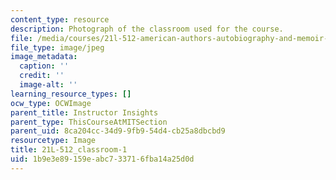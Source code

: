 ```yaml
---
content_type: resource
description: Photograph of the classroom used for the course.
file: /media/courses/21l-512-american-authors-autobiography-and-memoir-fall-2013/1b9e3e89159eabc733716fba14a25d0d_21L-512_classroom-1.jpg
file_type: image/jpeg
image_metadata:
  caption: ''
  credit: ''
  image-alt: ''
learning_resource_types: []
ocw_type: OCWImage
parent_title: Instructor Insights
parent_type: ThisCourseAtMITSection
parent_uid: 8ca204cc-34d9-9fb9-54d4-cb25a8dbcbd9
resourcetype: Image
title: 21L-512_classroom-1
uid: 1b9e3e89-159e-abc7-3371-6fba14a25d0d
---
```

